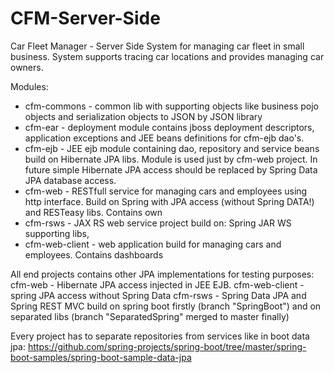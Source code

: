# CFM-Server-Side
Car Fleet Manager - Server Side
System for managing car fleet in small business. System supports tracing car locations and provides managing car owners.

Modules:
- cfm-commons - common lib with supporting objects like business pojo objects and serialization objects to JSON by JSON library
- cfm-ear - deployment module contains jboss deployment descriptors, application exceptions and JEE beans definitions for cfm-ejb dao's.
- cfm-ejb - JEE ejb module containing dao, repository and service beans build on Hibernate JPA libs. Module is used just by cfm-web project. In future simple Hibernate JPA access should be replaced by Spring Data JPA database access.
- cfm-web - RESTfull service for managing cars and employees using http interface. Build on Spring with JPA access (without Spring DATA!) and RESTeasy libs. Contains own
- cfm-rsws - JAX RS web service project build on: Spring JAR WS supporting libs, 
- cfm-web-client - web application build for managing cars and employees. Contains dashboards 


All end projects contains other JPA implementations for testing purposes:
cfm-web - Hibernate JPA access injected in JEE EJB.
cfm-web-client - spring JPA access without Spring Data
cfm-rsws - Spring Data JPA and Spring REST MVC build on spring boot firstly (branch "SpringBoot") and on separated libs (branch "SeparatedSpring" merged to master finally)

Every project has to separate repositories from services like in boot data jpa: https://github.com/spring-projects/spring-boot/tree/master/spring-boot-samples/spring-boot-sample-data-jpa
